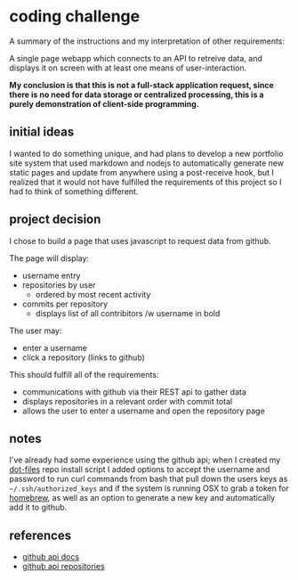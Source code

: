 
# coding challenge

A summary of the instructions and my interpretation of other requirements:

A single page webapp which connects to an API to retreive data, and displays it on screen with at least one means of user-interaction.

**My conclusion is that this is not a full-stack application request, since there is no need for data storage or centralized processing, this is a purely demonstration of client-side programming.**


## initial ideas

I wanted to do something unique, and had plans to develop a new portfolio site system that used markdown and nodejs to automatically generate new static pages and update from anywhere using a post-receive hook, but I realized that it would not have fulfilled the requirements of this project so I had to think of something different.


## project decision

I chose to build a page that uses javascript to request data from github.

The page will display:

- username entry
- repositories by user
    - ordered by most recent activity
- commits per repository
    - displays list of all contribitors /w username in bold

The user may:

- enter a username
- click a repository (links to github)

This should fulfill all of the requirements:

- communications with github via their REST api to gather data
- displays repositories in a relevant order with commit total
- allows the user to enter a username and open the repository page


## notes

I've already had some experience using the github api; when I created my [dot-files](https://github.com/cdelorme/dot-files) repo install script I added options to accept the username and password to run curl commands from bash that pull down the users keys as `~/.ssh/authorized_keys` and if the system is running OSX to grab a token for [homebrew](http://brew.sh/), as well as an option to generate a new key and automatically add it to github.


## references

- [github api docs](https://developer.github.com/v3/)
- [github api repositories](https://developer.github.com/v3/repos/)
